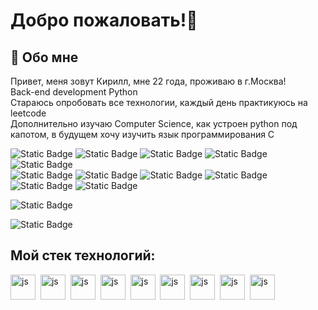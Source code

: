 # Добро пожаловать!👋

## 🚀 Обо мне
Привет, меня зовут Кирилл, мне 22 года, проживаю в г.Москва!  
Back-end development Python  
Стараюсь опробовать все технологии, каждый день практикуюсь на leetcode   
Дополнительно изучаю Computer Science, как устроен python под капотом, в будущем хочу изучить язык программирования С


![Static Badge](https://img.shields.io/badge/Python-gray?logo=python&logoColor=white&labelColor=3776AB)
![Static Badge](https://img.shields.io/badge/Postgresql-gray?style=flat&logo=postgresql&logoColor=white&logoSize=100&labelColor=3a6c94)
![Static Badge](https://img.shields.io/badge/Git-gray?style=flat&logo=git&logoColor=white&logoSize=100&labelColor=f1563b)
![Static Badge](https://img.shields.io/badge/FastApi-gray?style=flat&logo=fastapi&logoColor=white&logoSize=100&labelColor=1b9a8e)
![Static Badge](https://img.shields.io/badge/Django-gray?style=flat&logo=django&logoColor=white&logoSize=100&labelColor=003e2b)  
![Static Badge](https://img.shields.io/badge/sqlalchemy-gray?style=flat&logo=sqlalchemy&logoColor=white&logoSize=100&labelColor=cc302e)
![Static Badge](https://img.shields.io/badge/apachekafka-gray?style=flat&logo=apachekafka&logoColor=white&logoSize=100&labelColor=808080) 
![Static Badge](https://img.shields.io/badge/Rabbitmq-gray?style=flat&logo=rabbitmq&logoColor=white&logoSize=100&labelColor=%23FF6600)
![Static Badge](https://img.shields.io/badge/Docker-gray?style=flat&logo=docker&logoColor=white&logoSize=100&labelColor=2668ee)  
![Static Badge](https://img.shields.io/badge/Jira-gray?style=flat&logo=jira&logoColor=white&logoSize=100&labelColor=%230052CC)
![Static Badge](https://img.shields.io/badge/Confluence-gray?style=flat&logo=confluence&logoColor=white&logoSize=100&labelColor=%23172B4D)       



![Static Badge](https://img.shields.io/badge/Telegramm-%2326A5E4?style=flat&logo=telegram&logoColor=white&logoSize=100&labelColor=%2326A5E4&link=https://t.me/belskirill)

![Static Badge](https://img.shields.io/badge/black-black?link=https%3A%2F%2Ft.me%2Fbelskirill)















## Мой стек технологий:
<img src="https://cdn.jsdelivr.net/gh/devicons/devicon@latest/icons/python/python-original.svg"
          title="js" width="40" height="40"/>&nbsp;
<img src="https://cdn.jsdelivr.net/gh/devicons/devicon@latest/icons/postgresql/postgresql-original.svg"
          title="js" width="40" height="40"/>&nbsp;
<img src="https://cdn.jsdelivr.net/gh/devicons/devicon@latest/icons/fastapi/fastapi-original.svg"
          title="js" width="40" height="40"/>&nbsp;
<img src="https://cdn.jsdelivr.net/gh/devicons/devicon@latest/icons/django/django-plain.svg"
          title="js" width="40" height="40"/>&nbsp;
<img src="https://cdn.jsdelivr.net/gh/devicons/devicon@latest/icons/rabbitmq/rabbitmq-original.svg"
          title="js" width="40" height="40"/>&nbsp;
<img src="https://cdn.jsdelivr.net/gh/devicons/devicon@latest/icons/apachekafka/apachekafka-original.svg" 
          title="js" width="40" height="40"/>&nbsp;
<img src="https://cdn.jsdelivr.net/gh/devicons/devicon@latest/icons/git/git-original.svg"
          title="js" width="40" height="40"/>&nbsp;
<img src="https://cdn.jsdelivr.net/gh/devicons/devicon@latest/icons/docker/docker-original.svg"
          title="js" width="40" height="40"/>&nbsp;
<img src="https://cdn.jsdelivr.net/gh/devicons/devicon@latest/icons/sqlalchemy/sqlalchemy-original.svg"
          title="js" width="40" height="40"/>&nbsp;
          
          
          
          
          

          
          

          
          



